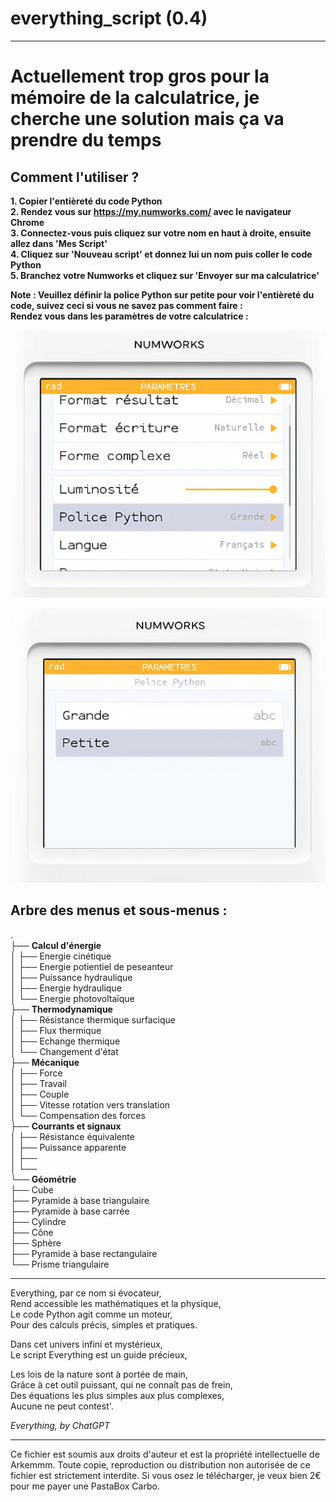 # everything_script (0.4)  

---
# Actuellement trop gros pour la mémoire de la calculatrice, je cherche une solution mais ça va prendre du temps

## Comment l'utiliser ?  
**1. Copier l'entièreté du code Python**  
**2. Rendez vous sur https://my.numworks.com/ avec le navigateur Chrome**  
**3. Connectez-vous puis cliquez sur votre nom en haut à droite, ensuite allez dans 'Mes Script'**  
**4. Cliquez sur 'Nouveau script' et donnez lui un nom puis coller le code Python**    
**5. Branchez votre Numworks et cliquez sur 'Envoyer sur ma calculatrice'**  

**Note : Veuillez définir la police Python sur petite pour voir l'entièreté du code, suivez ceci si vous ne savez pas comment faire :**  
**Rendez vous dans les paramètres de votre calculatrice :**  

![1.](https://github.com/Arkemmm/everything_script/blob/main/numworks.png)  


![2.](https://github.com/Arkemmm/everything_script/blob/main/numworks_2.png) 




## Arbre des menus et sous-menus :  

.  
├── **Calcul d'énergie**  
│   ├── Energie cinétique  
│   ├── Energie potientiel de peseanteur  
│   ├── Puissance hydraulique   
│   ├── Energie hydraulique   
│   └── Energie photovoltaïque  
├── **Thermodynamique**  
│   ├── Résistance thermique surfacique  
│   ├── Flux thermique  
│   ├── Echange thermique  
│   └── Changement d'état  
├── **Mécanique**   
│   ├── Force   
│   ├── Travail   
│   ├── Couple     
│   ├── Vitesse rotation vers translation  
│   └── Compensation des forces    
├── **Courrants et signaux**  
│   ├── Résistance équivalente  
│   ├── Puissance apparente    
│   ├──   
│   └──   
└── **Géométrie**  
    ├── Cube  
    ├── Pyramide à base triangulaire     
    ├── Pyramide à base carrée   
    ├── Cylindre  
    ├── Cône  
    ├── Sphère  
    ├── Pyramide à base rectangulaire  
    └── Prisme triangulaire  


---


Everything, par ce nom si évocateur,  
Rend accessible les mathématiques et la physique,  
Le code Python agit comme un moteur,  
Pour des calculs précis, simples et pratiques.  

Dans cet univers infini et mystérieux,  
Le script Everything est un guide précieux,  

Les lois de la nature sont à portée de main,  
Grâce à cet outil puissant, qui ne connaît pas de frein,  
Des équations les plus simples aux plus complexes,  
Aucune ne peut contest'.  

*Everything, by ChatGPT*

---

Ce fichier est soumis aux droits d'auteur et est la propriété intellectuelle de Arkemmm.
Toute copie, reproduction ou distribution non autorisée de ce fichier est strictement interdite.
Si vous osez le télécharger, je veux bien 2€ pour me payer une PastaBox Carbo.
